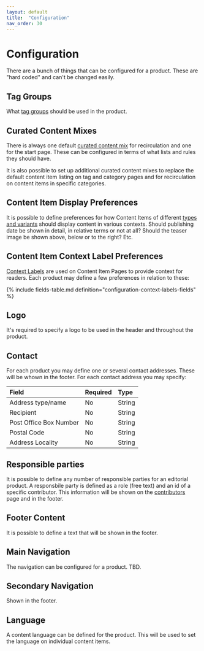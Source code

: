```yaml
---
layout: default
title:  "Configuration"
nav_order: 30
---
```


# Configuration

There are a bunch of things that can be configured for a product.
These are "hard coded" and can't be changed easily.

## Tag Groups

What [tag groups](../data-models/tag-group.md) should be used in the product.

## Curated Content Mixes

There is always one default [curated content mix](../data-models/curated-content-mix.md) for recirculation and one for the start page. 
These can be configured in terms of what lists and rules they should have. 

It is also possible to set up additional curated content mixes to replace the default content item listing
on tag and category pages and for recirculation on content items in specific categories.

## Content Item Display Preferences

It is possible to define preferences for how Content Items of different [types and variants](../data-models/content-item.md) should display content in various contexts. 
Should publishing date be shown in detail, in relative terms or not at all? Should the teaser image
be shown above, below or to the right? Etc.

## Content Item Context Label Preferences

[Context Labels](../information-design-templates/content-item.md#context-label) are used on Content Item Pages to provide context for readers. Each product may define a few preferences in relation to these:

{% include fields-table.md definition="configuration-context-labels-fields" %}


## Logo

It's required to specify a logo to be used in the header and throughout the product.

## Contact

For each product you may define one or several contact addresses. These will be whown in the footer.
For each contact address you may specify:

| Field                                           | Required | Type     |
|:------------------------------------------------|:---------|:---------|
| Address type/name                               | No       | String   |
| Recipient                                       | No       | String   |
| Post Office Box Number                          | No       | String   |
| Postal Code                                     | No       | String   |
| Address Locality                                | No       | String   |

## Responsible parties

It is possible to define any number of responsible parties for an editorial product.
A responsbile party is defined as a role (free text) and an id of a specific contributor.
This information will be shown on the [contributors](../information-design-templates/contributors.md) page and in the footer.

## Footer Content

It is possible to define a text that will be shown in the footer.

## Main Navigation

The navigation can be configured for a product. TBD.

## Secondary Navigation

Shown in the footer.

## Language

A content language can be defined for the product. This will be used to set the language on
individual content items. 
